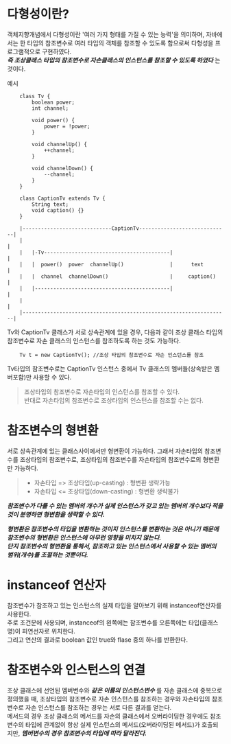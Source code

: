 # 다형성이란?

객체지향개념에서 다형성이란 '여러 가지 형태를 가질 수 있는 능력'을 의미하며, 자바에서는 한 타입의 참조변수로 여러 타입의 객체를 참조할 수 있도록 함으로써 다형성을 프로그램적으로 구현하였다.  
**_즉 조상클래스 타입의 참조변수로 자손클래스의 인스턴스를 참조할 수 있도록 하였다_** 는 것이다.

예시

```
    class Tv {
        boolean power;
        int channel;

        void power() {
            power = !power;
        }

        void channelUp() {
            ++channel;
        }

        void channelDown() {
            --channel;
        }
    }

    class CaptionTv extends Tv {
        String text;
        void caption() {}
    }
```

```
    |-----------------------------CaptionTv-----------------------------|
    |                                                                   |
    |   |-Tv-----------------------------------------|                  |
    |   |  power()  power  channelUp()               |      text        |
    |   |  channel  channelDown()                    |     caption()    |
    |   |--------------------------------------------|                  |
    |                                                                   |
    |-------------------------------------------------------------------|
```

Tv와 CaptionTv 클래스가 서로 상속관계에 있을 경우, 다음과 같이 조상 클래스 타입의 참조변수로 자손 클래스의 인스턴스를 참조하도록 하는 것도 가능하다.

```
    Tv t = new CaptionTv(); //조상 타입의 참조변수로 자손 인스턴스를 참조
```

Tv타입의 참조변수로는 CaptionTv 인스턴스 중에서 Tv 클래스의 멤버들(상속받은 멤버포함)만 사용할 수 있다.

> 조상타입의 참조변수로 자손타입의 인스턴스를 참조할 수 있다.  
> 반대로 자손타입의 참조변수로 조상타입의 인스턴스를 참조할 수는 없다.

# 참조변수의 형변환

서로 상속관계에 있는 클래스사이에서만 형변환이 가능하다. 그래서 자손타입의 참조변수를 조상타입의 참조변수로, 조상타입의 참조변수를 자손타입의 참조변수로의 형변환만 가능하다.

> - 자손타입 => 조상타입(up-casting) : 형변환 생략가능
> - 자손타입 <= 조상타입(down-casting) : 형변환 생략불가

**_참조변수가 다룰 수 있는 멤버의 개수가 실제 인스턴스가 갖고 있는 멤버의 개수보다 적을 것이 분명하면 형변환을 생략할 수 있다._**

**_형변환은 참조변수의 타입을 변환하는 것이지 인스턴스를 변환하는 것은 아니기 때문에 참조변수의 형변환은 인스턴스에 아무런 영향을 미치지 않는다.  
단지 참조변수의 형변환을 통해서, 참조하고 있는 인스턴스에서 사용할 수 있는 멤버의 범위(개수)를 조절하는 것뿐이다._**

# instanceof 연산자

참조변수가 참조하고 있는 인스턴스의 실제 타입을 알아보기 위해 instanceof연산자를 사용한다.  
주로 조건문에 사용되며, instanceof의 왼쪽에는 참조변수를 오른쪽에는 타입(클래스명)이 피연선자로 위치한다.  
그리고 연산의 결과로 boolean 값인 true와 flase 중의 하나를 반환한다.

# 참조변수와 인스턴스의 연결

조상 클래스에 선언된 멤버변수와 **_같은 이름의 인스턴스변수_** 를 자손 클래스에 중복으로 정의했을 때, 조상타입의 참조변수로 자손 인스턴스를 참조하는 경우와 자손타입의 참조변수로 자손 인스턴스를 참조하는 경우는 서로 다른 결과를 얻는다.  
메서드의 경우 조상 클래스의 메서드를 자손의 클래스에서 오버라이딩한 경우에도 참조 변수의 타입에 관계없이 항상 실제 인스턴스의 메서드(오버라이딩된 메서드)가 호출되지만, **_멤버변수의 경우 참조변수의 타입에 따라 달라진다._**
